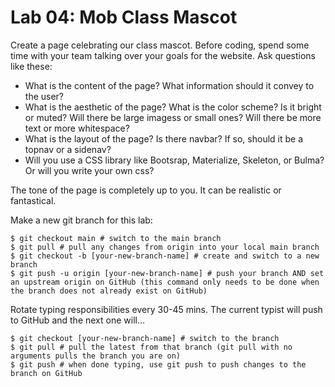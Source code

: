 
# Lab 04: Mob Class Mascot

Create a page celebrating our class mascot.  Before coding, spend some time with your team talking over your goals for the website.  Ask questions like these:  
  
* What is the content of the page?  What information should it convey to the user?
* What is the aesthetic of the page?  What is the color scheme?  Is it bright or muted?  Will there be large imagess or small ones?  Will there be more text or more whitespace?
* What is the layout of the page?  Is there navbar?  If so, should it be a topnav or a sidenav?
* Will you use a CSS library like Bootsrap, Materialize, Skeleton, or Bulma?  Or will you write your own css?

The tone of the page is completely up to you.  It can be realistic or fantastical.  

Make a new git branch for this lab:
```console
$ git checkout main # switch to the main branch
$ git pull # pull any changes from origin into your local main branch
$ git checkout -b [your-new-branch-name] # create and switch to a new branch
$ git push -u origin [your-new-branch-name] # push your branch AND set an upstream origin on GitHub (this command only needs to be done when the branch does not already exist on GitHub)
```
Rotate typing responsibilities every 30-45 mins.  The current typist will push to GitHub and the next one will...
```console
$ git checkout [your-new-branch-name] # switch to the branch
$ git pull # pull the latest from that branch (git pull with no arguments pulls the branch you are on)
$ git push # when done typing, use git push to push changes to the branch on GitHub
```

